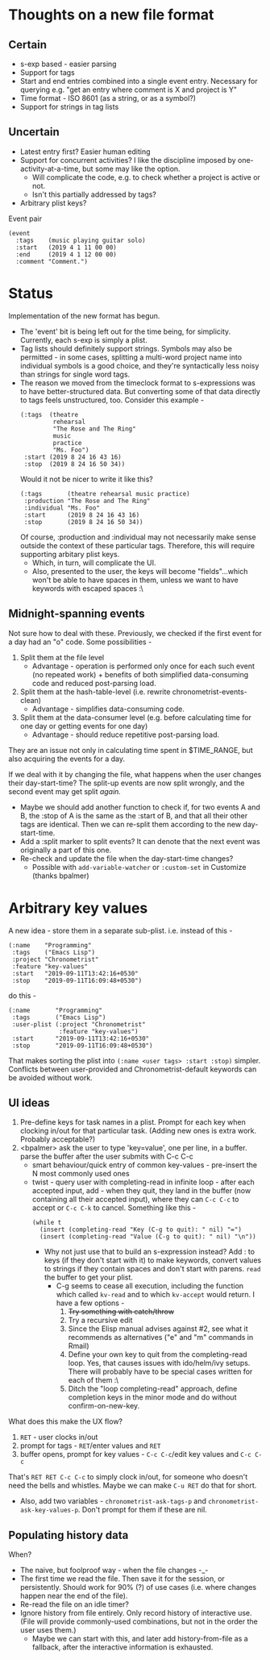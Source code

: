 # Thoughts on a new file format
## Certain
* s-exp based - easier parsing
* Support for tags
* Start and end entries combined into a single event entry. Necessary for querying e.g. "get an entry where comment is X and project is Y"
* Time format - ISO 8601 (as a string, or as a symbol?)
* Support for strings in tag lists

## Uncertain
* Latest entry first? Easier human editing
* Support for concurrent activities? I like the discipline imposed by one-activity-at-a-time, but some may like the option.
  * Will complicate the code, e.g. to check whether a project is active or not.
  * Isn't this partially addressed by tags?
* Arbitrary plist keys?

Event pair
```
(event
  :tags    (music playing guitar solo)
  :start   (2019 4 1 11 00 00)
  :end     (2019 4 1 12 00 00)
  :comment "Comment.")
```

# Status
Implementation of the new format has begun.
* The 'event' bit is being left out for the time being, for simplicity. Currently, each s-exp is simply a plist.
* Tag lists should definitely support strings. Symbols may also be permitted - in some cases, splitting a multi-word project name into individual symbols is a good choice, and they're syntactically less noisy than strings for single word tags.
* The reason we moved from the timeclock format to s-expressions was to have better-structured data. But converting some of that data directly to tags feels unstructured, too. Consider this example -
  ```
  (:tags  (theatre
           rehearsal
           "The Rose and The Ring"
           music
           practice
           "Ms. Foo")
   :start (2019 8 24 16 43 16)
   :stop  (2019 8 24 16 50 34))
  ```
  Would it not be nicer to write it like this?
  ```
  (:tags       (theatre rehearsal music practice)
   :production "The Rose and The Ring"
   :individual "Ms. Foo"
   :start      (2019 8 24 16 43 16)
   :stop       (2019 8 24 16 50 34))
  ```
  Of course, :production and :individual may not necessarily make sense outside the context of these particular tags. Therefore, this will require supporting arbitary plist keys.
  * Which, in turn, will complicate the UI.
  * Also, presented to the user, the keys will become "fields"...which won't be able to have spaces in them, unless we want to have keywords with escaped spaces :\

## Midnight-spanning events
Not sure how to deal with these. Previously, we checked if the first event for a day had an "o" code. Some possibilities -
1. Split them at the file level
   * Advantage - operation is performed only once for each such event (no repeated work) + benefits of both simplified data-consuming code and reduced post-parsing load.
2. Split them at the hash-table-level (i.e. rewrite chronometrist-events-clean)
   * Advantage - simplifies data-consuming code.
3. Split them at the data-consumer level (e.g. before calculating time for one day or getting events for one day)
   * Advantage - should reduce repetitive post-parsing load.

They are an issue not only in calculating time spent in $TIME_RANGE, but also acquiring the events for a day.

If we deal with it by changing the file, what happens when the user changes their day-start-time? The split-up events are now split wrongly, and the second event may get split _again._
* Maybe we should add another function to check if, for two events A and B, the :stop of A is the same as the :start of B, and that all their other tags are identical. Then we can re-split them according to the new day-start-time.
* Add a :split marker to split events? It can denote that the next event was originally a part of this one.
* Re-check and update the file when the day-start-time changes?
  * Possible with `add-variable-watcher` or `:custom-set` in Customize (thanks bpalmer)

# Arbitrary key values
A new idea - store them in a separate sub-plist. i.e. instead of this -

```
(:name    "Programming"
 :tags    ("Emacs Lisp")
 :project "Chronometrist"
 :feature "key-values"
 :start   "2019-09-11T13:42:16+0530"
 :stop    "2019-09-11T16:09:48+0530")
```
do this -
```
(:name       "Programming"
 :tags       ("Emacs Lisp")
 :user-plist (:project "Chronometrist"
              :feature "key-values")
 :start      "2019-09-11T13:42:16+0530"
 :stop       "2019-09-11T16:09:48+0530")
```
That makes sorting the plist into `(:name <user tags> :start :stop)` simpler. Conflicts between user-provided and Chronometrist-default keywords can be avoided without work.

## UI ideas
1. Pre-define keys for task names in a plist. Prompt for each key when clocking in/out for that particular task. (Adding new ones is extra work. Probably acceptable?)
2. \<bpalmer\> ask the user to type 'key=value', one per line, in a buffer. parse the buffer after the user submits with C-c C-c
   * smart behaviour/quick entry of common key-values - pre-insert the N most commonly used ones
   * twist - query user with completing-read in infinite loop - after each accepted input, add - when they quit, they land in the buffer (now containing all their accepted input), where they can `C-c C-c` to accept or `C-c C-k` to cancel. Something like this -
     ```
     (while t
       (insert (completing-read "Key (C-g to quit): " nil) "=")
       (insert (completing-read "Value (C-g to quit): " nil) "\n"))
     ```
     * Why not just use that to build an s-expression instead? Add : to keys (if they don't start with it) to make keywords, convert values to strings if they contain spaces and don't start with parens. `read` the buffer to get your plist.
       * C-g seems to cease all execution, including the function which called `kv-read` and to which `kv-accept` would return. I have a few options -
         1. ~~Try something with catch/throw~~
         2. Try a recursive edit
         3. Since the Elisp manual advises against #2, see what it recommends as alternatives ("e" and "m" commands in Rmail)
         4. Define your own key to quit from the completing-read loop. Yes, that causes issues with ido/helm/ivy setups. There will probably have to be special cases written for each of them :\
         5. Ditch the "loop completing-read" approach, define completion keys in the minor mode and do without confirm-on-new-key.

What does this make the UX flow?
1. `RET` - user clocks in/out
2. prompt for tags - `RET`/enter values and `RET`
3. buffer opens, prompt for key values - `C-c C-c`/edit key values and `C-c C-c`

That's `RET RET C-c C-c` to simply clock in/out, for someone who doesn't need the bells and whistles. Maybe we can make `C-u RET` do that for short.
* Also, add two variables - `chronometrist-ask-tags-p` and `chronometrist-ask-key-values-p`. Don't prompt for them if these are nil.

## Populating history data
When?
* The naive, but foolproof way - when the file changes -_-
* The first time we read the file. Then save it for the session, or persistently. Should work for 90% (?) of use cases (i.e. where changes happen near the end of the file).
* Re-read the file on an idle timer?
* Ignore history from file entirely. Only record history of interactive use. (File will provide commonly-used combinations, but not in the order the user uses them.)
  * Maybe we can start with this, and later add history-from-file as a fallback, after the interactive information is exhausted.
